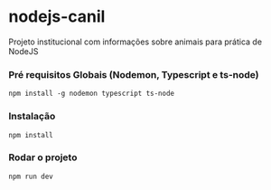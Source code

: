 # nodejs-canil
Projeto institucional com informações sobre animais para prática de NodeJS

### Pré requisitos Globais (Nodemon, Typescript e ts-node)
`npm install -g nodemon typescript ts-node`

### Instalação
`npm install`

### Rodar o projeto
`npm run dev`

